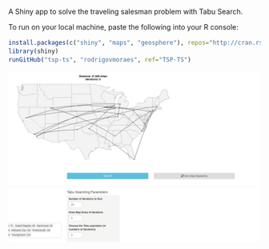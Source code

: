 A Shiny app to solve the traveling salesman problem with Tabu Search.

To run on your local machine, paste the following into your R console:

```R
install.packages(c("shiny", "maps", "geosphere"), repos="http://cran.rstudio.com/")
library(shiny)
runGitHub("tsp-ts", "rodrigovmoraes", ref="TSP-TS")
```

![](https://github.com/rodrigovmoraes/tsp-ts/blob/TSP-TS/screenshot.gif?raw=true)
